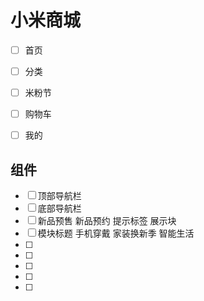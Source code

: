 # 小米商城
 
- [ ] 首页
- [ ] 分类
- [ ] 米粉节
- [ ] 购物车
- [ ] 我的


## 组件
- [ ] 顶部导航栏
- [ ] 底部导航栏
- [ ] 新品预售  新品预约 提示标签  展示块
- [ ] 模块标题  手机穿戴 家装换新季  智能生活
- [ ] 
- [ ] 
- [ ] 
- [ ] 
- [ ] 


